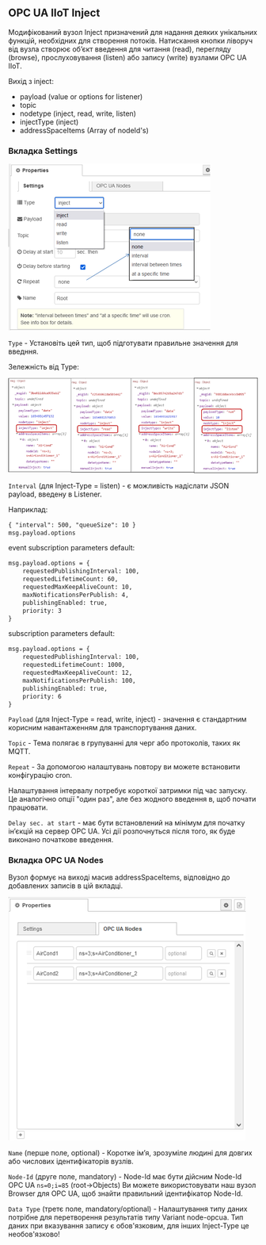 ## OPC UA IIoT Inject

Модифікований вузол Inject призначений для надання деяких унікальних функцій, необхідних для створення потоків. Натискання кнопки ліворуч від вузла створює об’єкт введення для читання (read), перегляду (browse), прослуховування (listen) або запису (write) вузлами OPC UA IIoT.

Вихід з inject: 

- payload (value or options for listener) 
- topic 
- nodetype (inject, read, write, listen) 
- injectType (inject) 
- addressSpaceItems (Array of nodeId's) 

### Вкладка Settings

![image-20220611095502930](media1/image-20220611095502930.png)

`Type` -  Установіть цей тип, щоб підготувати правильне значення для введння.

Зележність від Type:

![image-20220611101717638](media1/image-20220611101717638.png)

`Interval` (для Inject-Type = listen) -  є можливість надіслати JSON payload, введену в Listener.

Наприклад:

```
{ "interval": 500, "queueSize": 10 }
msg.payload.options
```

event subscription parameters default: 

```
msg.payload.options = {
	requestedPublishingInterval: 100,
	requestedLifetimeCount: 60,
	requestedMaxKeepAliveCount: 10,
	maxNotificationsPerPublish: 4,
	publishingEnabled: true,
	priority: 3
}
```

subscription parameters default: 

```
msg.payload.options = {
	requestedPublishingInterval: 100,
	requestedLifetimeCount: 1000,
	requestedMaxKeepAliveCount: 12,
	maxNotificationsPerPublish: 100,
	publishingEnabled: true,
	priority: 6
}
```

`Payload` (для Inject-Type = read, write, inject) -  значення є стандартним корисним навантаженням для транспортування даних.

`Topic` - Тема полягає в групуванні для черг або протоколів, таких як MQTT.  

`Repeat` - За допомогою налаштувань повтору ви можете встановити конфігурацію cron.

Налаштування інтервалу потребує короткої затримки під час запуску. Це аналогічно опції "один раз", але без жодного введення в, щоб почати працювати. 

`Delay sec. at start` - має бути встановлений на мінімум для початку ін’єкцій на сервер OPC UA. Усі дії розпочнуться після того, як буде виконано початкове введення.

### Вкладка OPC UA Nodes

Вузол формує на виході масив addressSpaceItems, відповідно до добавлених записів в цій вкладці. 

![image-20220611102635306](media1/image-20220611102635306.png)

`Name` (перше поле, optional) - Коротке ім’я, зрозуміле людині для довгих або числових ідентифікаторів вузлів.

`Node-Id` (друге поле, mandatory)  - Node-Id має бути дійсним Node-Id OPC UA `ns=0;i=85` (root->Objects) Ви можете використовувати наш вузол Browser для OPC UA, щоб знайти правильний ідентифікатор Node-Id.

`Data Type` (третє поле, mandatory/optional) - Налаштування типу даних потрібне для перетворення результатів типу Variant node-opcua. Тип даних при вказування запису є обов'язковим, для інших Inject-Type це необов'язково!

 